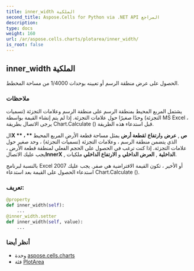```yaml
---
title: inner_width الملكية
second_title: Aspose.Cells for Python via .NET API المراجع
description:
type: docs
weight: 160
url: /ar/aspose.cells.charts/plotarea/inner_width/
is_root: false
---
```

##  inner_width الملكية

الحصول على عرض منطقة الرسم أو تعيينه بوحدات 1/4000 من مساحة المخطط.

###  ملاحظات

يشتمل المربع المحيط بمنطقة الرسم على منطقة الرسم وعلامات التجزئة (تسميات التجزئة) وحدًا صغيرًا حول علامات التجزئة.
 إذا لم يتم إنشاء القيمة بواسطة MS Excel ، يرجى الاتصال بطريقة Chart.Calculate () قبل استدعاء هذه الطريقة.


 ال**X ** ، ** ص** , **عرض** و**ارتفاع** ل**قطعة أرض** يمثل مساحة قطعة الأرض
 المربع المحيط الذي يتضمن منطقة الرسم ، وعلامات التجزئة (تسميات التجزئة) ، وحد صغير حول علامات التجزئة.
 إذا كنت ترغب في الحصول على الحجم الفعلي لمنطقة قطعة الأرض ، يجب عليك الاتصال**InnerX** , **الداخلية** , **العرض الداخلي** و
**الارتفاع الداخلي** ملكيات.


بالنسبة لبرنامج Excel 2007 أو الأخير ، تكون القيمة الافتراضية هي صفر. يجب عليك استدعاء الحصول على القيمة بعد استدعاء Chart.Calculate ().
###  تعريف:
```python
@property
def inner_width(self):
    ...
@inner_width.setter
def inner_width(self, value):
    ...
```

###  أنظر أيضا
* وحدة [aspose.cells.charts](../../)
* فئة [PlotArea](/cells/python-net/ar/aspose.cells.charts/plotarea)
